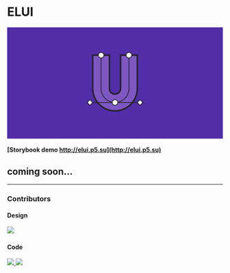 # ELUI

![logo](https://github.com/Naboska/Elui/blob/main/public/images/github.svg)

**[Storybook demo http://elui.p5.su](http://elui.p5.su)**

## coming soon...

---

### Contributors

#### Design

<a href="https://www.behance.net/JOHNIKER">
  <img src="https://mir-s3-cdn-cf.behance.net/user/115/376b9e42075593.5b927332e9896.png" width="25" />
</a>

#### Code

<a href="https://github.com/arzamax">
  <img src="https://avatars.githubusercontent.com/u/27233636?v=4" width="25" />
</a>
<a href="https://github.com/Naboska">
  <img src="https://avatars.githubusercontent.com/u/55681945?v=4" width="25" />
</a>
